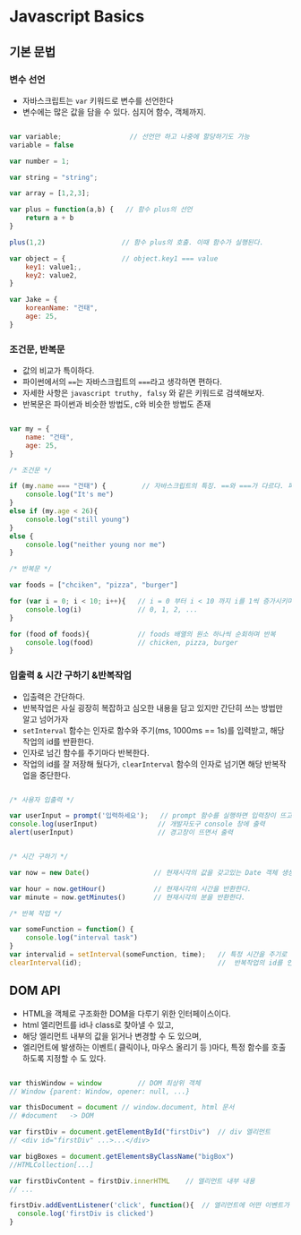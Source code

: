 # Javascript Basics

## 기본 문법

### 변수 선언

- 자바스크립트는 `var` 키워드로 변수를 선언한다
- 변수에는 많은 값을 담을 수 있다. 심지어 함수, 객체까지.

```javascript

var variable;                 // 선언만 하고 나중에 할당하기도 가능
variable = false

var number = 1;

var string = "string";

var array = [1,2,3];

var plus = function(a,b) {   // 함수 plus의 선언
    return a + b
}

plus(1,2)                   // 함수 plus의 호출. 이때 함수가 실행된다.

var object = {              // object.key1 === value
    key1: value1;,
    key2: value2,
}

var Jake = {
    koreanName: "건태",
    age: 25,
}
```


### 조건문, 반복문

- 값의 비교가 특이하다.
- 파이썬에서의 `==`는 자바스크립트의 `===`라고 생각하면 편하다.
- 자세한 사항은 `javascript truthy, falsy` 와 같은 키워드로 검색해보자.
- 반복문은 파이썬과 비슷한 방법도, c와 비슷한 방법도 존재

```javascript

var my = {
    name: "건태",
    age: 25,
}

/* 조건문 */

if (my.name === "건태") {         // 자바스크립트의 특징. ==와 ===가 다르다. 파이썬의 ==는 자바스크립트의 ===
    console.log("It's me")
}
else if (my.age < 26){
    console.log("still young")
}
else {
    console.log("neither young nor me")
}

/* 반복문 */

var foods = ["chciken", "pizza", "burger"]

for (var i = 0; i < 10; i++){   // i = 0 부터 i < 10 까지 i를 1씩 증가시키며 반복
    console.log(i)              // 0, 1, 2, ...
}

for (food of foods){            // foods 배열의 원소 하나씩 순회하며 반복
    console.log(food)           // chicken, pizza, burger
}

```

### 입출력 & 시간 구하기 &반복작업

- 입출력은 간단하다.
- 반복작업은 사실 굉장히 복잡하고 심오한 내용을 담고 있지만 간단히 쓰는 방법만 알고 넘어가자
- `setInterval` 함수는 인자로 함수와 주기(ms, 1000ms == 1s)를 입력받고, 해당 작업의 id를 반환한다.
- 인자로 넘긴 함수를 주기마다 반복한다.
- 작업의 id를 잘 저장해 뒀다가, `clearInterval` 함수의 인자로 넘기면 해당 반복작업을 중단한다.

```javascript

/* 사용자 입출력 */

var userInput = prompt('입력하세요');   // prompt 함수를 실행하면 입력창이 뜨고, 입력값을 리턴
console.log(userInput)               // 개발자도구 console 창에 출력
alert(userInput)                     // 경고창이 뜨면서 출력


/* 시간 구하기 */

var now = new Date()                // 현재시각의 값을 갖고있는 Date 객체 생성

var hour = now.getHour()            // 현재시각의 시간을 반환한다.
var minute = now.getMinutes()       // 현재시각의 분을 반환한다.

/* 반복 작업 */

var someFunction = function() {
    console.log("interval task")
}
var intervalid = setInterval(someFunction, time);   // 특정 시간을 주기로 함수를 반복해서 호출하도록 등록한다. 동시에 해당 반복작업의 id를 반환한다
clearInterval(id);                                  //  반복작업의 id를 인자로 넘기면 해당 작업을 중단한다.
```

## DOM API

- HTML을 객체로 구조화한 DOM을 다루기 위한 인터페이스이다.
- html 엘리먼트를 id나 class로 찾아낼 수 있고,
- 해당 엘리먼트 내부의 값을 읽거나 변경할 수 도 있으며,
- 엘리먼트에 발생하는 이벤트( 클릭이나, 마우스 올리기 등 )마다, 특정 함수를 호출하도록 지정할 수 도 있다.

```javascript

var thisWindow = window         // DOM 최상위 객체
// Window {parent: Window, opener: null, ...}

var thisDocument = document	// window.document, html 문서
// #document   -> DOM

var firstDiv = document.getElementById("firstDiv")  // div 엘리먼트
// <div id="firstDiv" ...>...</div>

var bigBoxes = document.getElementsByClassName("bigBox")
//HTMLCollection[...]

var firstDivContent = firstDiv.innerHTML    // 엘리먼트 내부 내용
// ...

firstDiv.addEventListener('click', function(){  // 엘리먼트에 어떤 이벤트가 발생하면, 지정한 함수를 실행하도록 등록함.
  console.log('firstDiv is clicked')
}
```